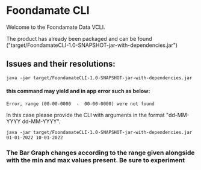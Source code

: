 # Foondamate CLI


Welcome to the Foondamate Data VCLI.



The product has already been packaged and can be found ("target/FoondamateCLI-1.0-SNAPSHOT-jar-with-dependencies.jar")

## Issues and their resolutions:
    java -jar target/FoondamateCLI-1.0-SNAPSHOT-jar-with-dependencies.jar

#### this command may yield and in app error such as below:
    Error, range (00-00-0000  -  00-00-0000) were not found
In this case please provide the CLI with arguments in the format "dd-MM-YYYY dd-MM-YYYY".

    java -jar target/FoondamateCLI-1.0-SNAPSHOT-jar-with-dependencies.jar 01-01-2022 10-01-2022


### The Bar Graph changes according to the range given alongside with the min and max values present. Be sure to experiment